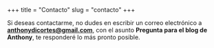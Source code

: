 +++
title = "Contacto"
slug = "contacto"
+++

Si deseas contactarme, no dudes en escribir un correo electrónico a **anthonydicortes@gmail.com**, con el asunto **Pregunta para el blog de Anthony**, te responderé lo más pronto posible.
